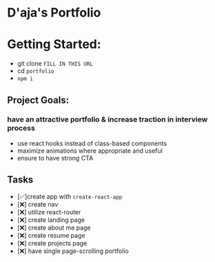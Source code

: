 # D'aja's Portfolio

# Getting Started:
* git clone `FILL IN THIS URL`
* cd `portfolio`
* `npm i`


## Project Goals:
### have an attractive portfolio & increase traction in interview process

* use react hooks instead of class-based components
* maximize animations where appropriate and useful
* ensure to have strong CTA

## Tasks
* [✅]create app with `create-react-app`
* [❌] create nav
* [❌] utilize react-router
* [❌] create landing page
* [❌] create about me page
* [❌] create resume page
* [❌] create projects page
* [❌] have single page-scrolling portfolio

